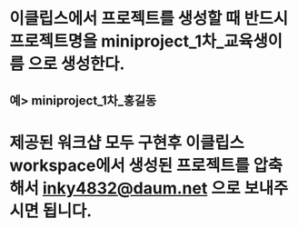 # 이클립스에서 프로젝트를 생성할 때 반드시 프로젝트명을  miniproject_1차_교육생이름  으로 생성한다.

## 예> miniproject_1차_홍길동

# 제공된 워크샵 모두 구현후 이클립스 workspace에서 생성된 프로젝트를 압축해서 inky4832@daum.net 으로 보내주시면 됩니다.
